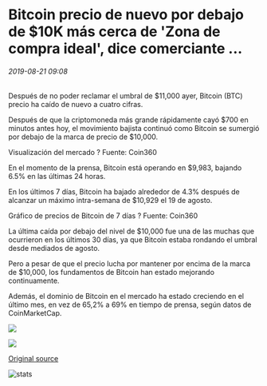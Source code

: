 # Bitcoin precio de nuevo por debajo de $10K más cerca de 'Zona de compra ideal', dice comerciante ...

###### 2019-08-21 09:08

Después de no poder reclamar el umbral de $11,000 ayer, Bitcoin (BTC) precio ha caído de nuevo a cuatro cifras.

Después de que la criptomoneda más grande rápidamente cayó $700 en minutos antes hoy, el movimiento bajista continuó como Bitcoin se sumergió por debajo de la marca de precio de $10,000.

Visualización del mercado ? Fuente: Coin360

En el momento de la prensa, Bitcoin está operando en $9,983, bajando 6.5% en las últimas 24 horas.

En los últimos 7 días, Bitcoin ha bajado alrededor de 4.3% después de alcanzar un máximo intra-semana de $10,929 el 19 de agosto.

Gráfico de precios de Bitcoin de 7 días ? Fuente: Coin360

La última caída por debajo del nivel de $10,000 fue una de las muchas que ocurrieron en los últimos 30 días, ya que Bitcoin estaba rondando el umbral desde mediados de agosto.

Pero a pesar de que el precio lucha por mantener por encima de la marca de $10,000, los fundamentos de Bitcoin han estado mejorando continuamente.

Además, el dominio de Bitcoin en el mercado ha estado creciendo en el último mes, en vez de 65,2% a 69% en tiempo de prensa, según datos de CoinMarketCap.

![](https://s3.cointelegraph.com/storage/uploads/view/1e9460deb64fdb67a98ac914a7e7f3b6.png)

![](https://s3.cointelegraph.com/storage/uploads/view/4aec8b47f44ff9abdd6d1d97dc141a41.png)

[Original source](https://cointelegraph.com/news/bitcoin-price-back-under-10k-closer-to-ideal-buy-zone-says-trader)

![stats](https://c.statcounter.com/11760860/0/a89fa40b/1/ "stats")